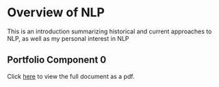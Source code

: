 # Overview of NLP

This is an introduction summarizing historical and current approaches to NLP, as well as my personal interest in NLP

##  Portfolio Component 0

Click [here](https://github.com/linusfackler/CS4395-NLP/blob/main/Getting%20Started/Overview%20of%20NLP.pdf) to view the full document as a pdf.
